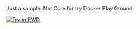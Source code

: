 Just a sample .Net Core for try Docker Play Ground!

[![Try in PWD](https://raw.githubusercontent.com/play-with-docker/stacks/master/assets/images/button.png)](https://labs.play-with-docker.com/?stack=https://raw.githubusercontent.com/RFinland/pwd/master/docker-compose.yml)
